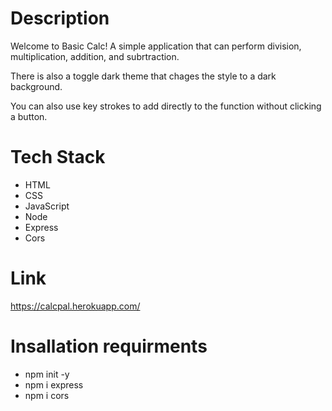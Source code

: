 # Description
Welcome to Basic Calc! 
A simple application that can perform division, multiplication, addition, and subrtraction.

There is also a toggle dark theme that chages the style to a dark background. 

You can also use key strokes to add directly to the function without clicking a button.

# Tech Stack

- HTML 
- CSS
- JavaScript
- Node
- Express
- Cors

# Link
https://calcpal.herokuapp.com/

# Insallation requirments 

- npm init -y
- npm i express
- npm i cors